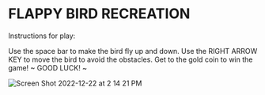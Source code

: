 # FLAPPY BIRD RECREATION

Instructions for play:

Use the space bar to make the bird fly up and down.
Use the RIGHT ARROW KEY to move the bird to avoid the obstacles.
Get to the gold coin to win the game! ~ GOOD LUCK! ~



![Screen Shot 2022-12-22 at 2 14 21 PM](https://user-images.githubusercontent.com/104691852/209236372-7d1424be-e6b2-499d-b2a3-b68bf414310b.png)
